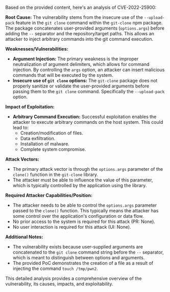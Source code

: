Based on the provided content, here's an analysis of CVE-2022-25900:

**Root Cause:**
The vulnerability stems from the insecure use of the `--upload-pack` feature in the `git clone` command within the `git-clone` npm package. The package concatenates user-provided arguments (`options.args`) before adding the `--` separator and the repository/target paths. This allows an attacker to inject arbitrary commands into the git command execution.

**Weaknesses/Vulnerabilities:**
- **Argument Injection:** The primary weakness is the improper neutralization of argument delimiters, which allows for command injection. By controlling the `args` option, an attacker can insert malicious commands that will be executed by the system.
- **Insecure use of `git clone` options:** The `git-clone` package does not properly sanitize or validate the user-provided arguments before passing them to the `git clone` command. Specifically the `--upload-pack` option.

**Impact of Exploitation:**
- **Arbitrary Command Execution:** Successful exploitation enables the attacker to execute arbitrary commands on the host system. This could lead to:
    - Creation/modification of files.
    - Data exfiltration.
    - Installation of malware.
    - Complete system compromise.

**Attack Vectors:**
- The primary attack vector is through the `options.args` parameter of the `clone()` function in the `git-clone` library.
- The attacker must be able to influence the value of this parameter, which is typically controlled by the application using the library.

**Required Attacker Capabilities/Position:**
- The attacker needs to be able to control the `options.args` parameter passed to the `clone()` function. This typically means the attacker has some control over the application's configuration or data flow.
- No prior access to the system is required for this attack (PR: None).
- No user interaction is required for this attack (UI: None).

**Additional Notes:**
- The vulnerability exists because user-supplied arguments are concatenated to the `git clone` command string before the `--` separator, which is meant to distinguish between options and arguments.
- The provided PoC demonstrates the creation of a file as a result of injecting the command `touch /tmp/pwn2`.

This detailed analysis provides a comprehensive overview of the vulnerability, its causes, impacts, and exploitability.